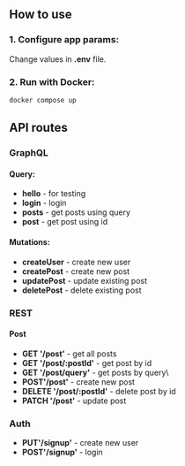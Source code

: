 ## How to use
### 1. Configure app params:
Change values in <b>.env</b> file.

### 2. Run with Docker:
``` sh
docker compose up
```

## API routes
### GraphQL
#### Query:
- <b>hello</b> - for testing
- <b>login</b> - login
- <b>posts</b> - get posts using query
- <b>post</b> - get post using id

#### Mutations:
- <b>createUser</b> - create new user
- <b>createPost</b> - create new post
- <b>updatePost</b> - update existing post
- <b>deletePost</b> - delete existing post

### REST
#### Post
- <b>GET '/post'</b> - get all posts
- <b>GET '/post/:postId'</b> - get post by id
- <b>GET '/post/query'</b> - get posts by query\
- <b>POST'/post'</b> - create new post
- <b>DELETE '/post/:postId'</b> - delete post by id
- <b>PATCH '/post'</b> - update post
### Auth
- <b>PUT'/signup'</b> - create new user
- <b>POST'/signup'</b> - login
